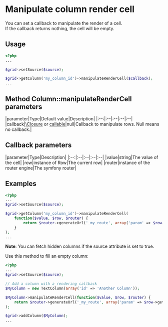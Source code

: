 Manipulate column render cell
=============================

You can set a callback to manipulate the render of a cell.  
If the callback returns nothing, the cell will be empty.

## Usage

```php
<?php
...

$grid->setSource($source);

$grid->getColumn('my_column_id')->manipulateRenderCell($callback);
...
```

## Method Column::manipulateRenderCell parameters

|parameter|Type|Default value|Description|
|:--:|:--|:--|:--|:--|
|callback|[\Closure](http://php.net/manual/en/functions.anonymous.php) or [callable](http://php.net/manual/en/language.types.callable.php)|null|Callback to manipulate rows. Null means no callback.|

## Callback parameters

|parameter|Type|Description|
|:--:|:--|:--|:--|:--|
|value|string|The value of the cell|
|row|instance of Row|The current row|
|router|instance of the router engine|The symfony router|

## Examples

```php
<?php
...
$grid->setSource($source);

$grid->getColumn('my_column_id')->manipulateRenderCell(
    function($value, $row, $router) {
        return $router->generateUrl('_my_route', array('param' => $row->getField('column4')));
    }
);
...
```

**Note**: You can fetch hidden columns if the source attribute is set to true.

Use this method to fill an empty column:

```php
<?php
...
$grid->setSource($source);

// Add a column with a rendering callback
$MyColumn = new TextColumn(array('id' => 'Another Column'));

$MyColumn->manipulateRenderCell(function($value, $row, $router) {
    return $router->generateUrl('_my_route', array('param' => $row->getField('column4')));}
);

$grid->addColumn($MyColumn);
...
```

